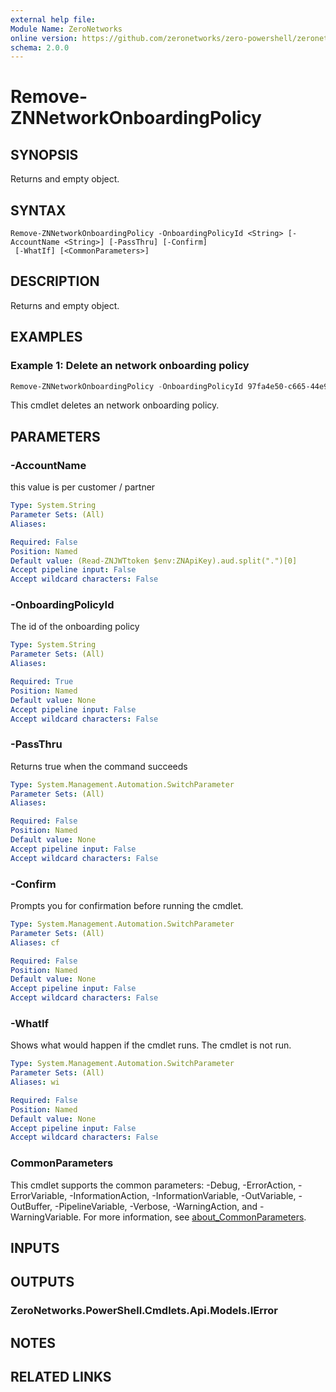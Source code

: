 ```yaml
---
external help file:
Module Name: ZeroNetworks
online version: https://github.com/zeronetworks/zero-powershell/zeronetworks/remove-znnetworkonboardingpolicy
schema: 2.0.0
---
```


# Remove-ZNNetworkOnboardingPolicy

## SYNOPSIS
Returns and empty object.

## SYNTAX

```
Remove-ZNNetworkOnboardingPolicy -OnboardingPolicyId <String> [-AccountName <String>] [-PassThru] [-Confirm]
 [-WhatIf] [<CommonParameters>]
```

## DESCRIPTION
Returns and empty object.

## EXAMPLES

### Example 1: Delete an network onboarding policy
```powershell
Remove-ZNNetworkOnboardingPolicy -OnboardingPolicyId 97fa4e50-c665-44e9-8261-d07c543d9d80
```

This cmdlet deletes an network onboarding policy.

## PARAMETERS

### -AccountName
this value is per customer / partner

```yaml
Type: System.String
Parameter Sets: (All)
Aliases:

Required: False
Position: Named
Default value: (Read-ZNJWTtoken $env:ZNApiKey).aud.split(".")[0]
Accept pipeline input: False
Accept wildcard characters: False
```

### -OnboardingPolicyId
The id of the onboarding policy

```yaml
Type: System.String
Parameter Sets: (All)
Aliases:

Required: True
Position: Named
Default value: None
Accept pipeline input: False
Accept wildcard characters: False
```

### -PassThru
Returns true when the command succeeds

```yaml
Type: System.Management.Automation.SwitchParameter
Parameter Sets: (All)
Aliases:

Required: False
Position: Named
Default value: None
Accept pipeline input: False
Accept wildcard characters: False
```

### -Confirm
Prompts you for confirmation before running the cmdlet.

```yaml
Type: System.Management.Automation.SwitchParameter
Parameter Sets: (All)
Aliases: cf

Required: False
Position: Named
Default value: None
Accept pipeline input: False
Accept wildcard characters: False
```

### -WhatIf
Shows what would happen if the cmdlet runs.
The cmdlet is not run.

```yaml
Type: System.Management.Automation.SwitchParameter
Parameter Sets: (All)
Aliases: wi

Required: False
Position: Named
Default value: None
Accept pipeline input: False
Accept wildcard characters: False
```

### CommonParameters
This cmdlet supports the common parameters: -Debug, -ErrorAction, -ErrorVariable, -InformationAction, -InformationVariable, -OutVariable, -OutBuffer, -PipelineVariable, -Verbose, -WarningAction, and -WarningVariable. For more information, see [about_CommonParameters](http://go.microsoft.com/fwlink/?LinkID=113216).

## INPUTS

## OUTPUTS

### ZeroNetworks.PowerShell.Cmdlets.Api.Models.IError

## NOTES

## RELATED LINKS

